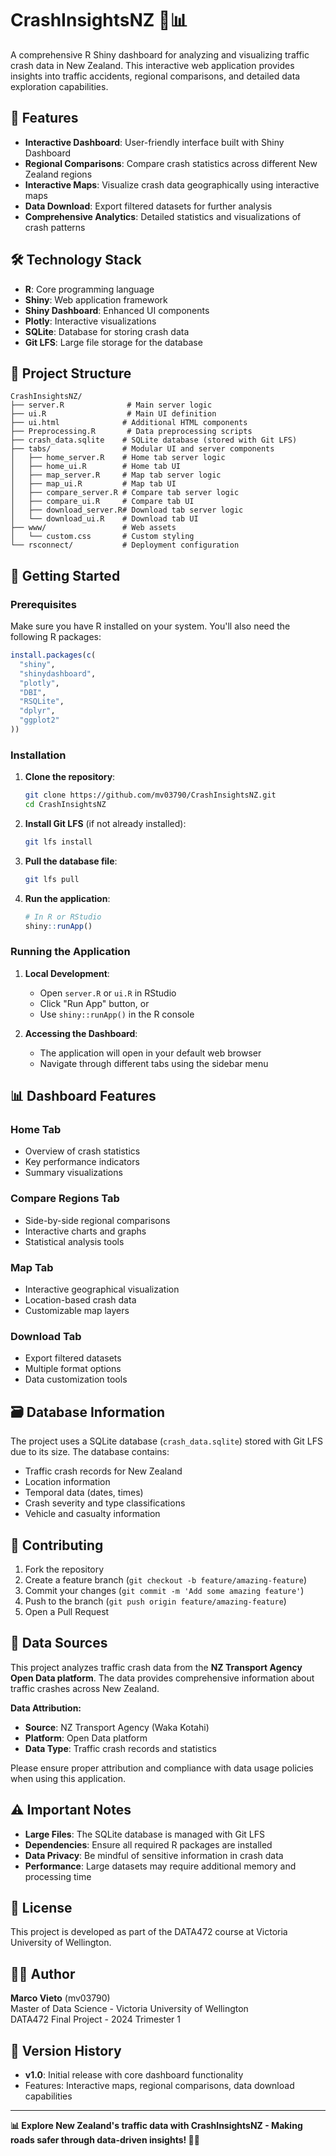 # CrashInsightsNZ 🚗📊

A comprehensive R Shiny dashboard for analyzing and visualizing traffic crash data in New Zealand. This interactive web application provides insights into traffic accidents, regional comparisons, and detailed data exploration capabilities.

## 🌟 Features

- **Interactive Dashboard**: User-friendly interface built with Shiny Dashboard
- **Regional Comparisons**: Compare crash statistics across different New Zealand regions
- **Interactive Maps**: Visualize crash data geographically using interactive maps
- **Data Download**: Export filtered datasets for further analysis
- **Comprehensive Analytics**: Detailed statistics and visualizations of crash patterns

## 🛠️ Technology Stack

- **R**: Core programming language
- **Shiny**: Web application framework
- **Shiny Dashboard**: Enhanced UI components
- **Plotly**: Interactive visualizations
- **SQLite**: Database for storing crash data
- **Git LFS**: Large file storage for the database

## 📁 Project Structure

```
CrashInsightsNZ/
├── server.R              # Main server logic
├── ui.R                  # Main UI definition
├── ui.html              # Additional HTML components
├── Preprocessing.R       # Data preprocessing scripts
├── crash_data.sqlite    # SQLite database (stored with Git LFS)
├── tabs/                # Modular UI and server components
│   ├── home_server.R    # Home tab server logic
│   ├── home_ui.R        # Home tab UI
│   ├── map_server.R     # Map tab server logic
│   ├── map_ui.R         # Map tab UI
│   ├── compare_server.R # Compare tab server logic
│   ├── compare_ui.R     # Compare tab UI
│   ├── download_server.R# Download tab server logic
│   └── download_ui.R    # Download tab UI
├── www/                 # Web assets
│   └── custom.css       # Custom styling
└── rsconnect/           # Deployment configuration
```

## 🚀 Getting Started

### Prerequisites

Make sure you have R installed on your system. You'll also need the following R packages:

```r
install.packages(c(
  "shiny",
  "shinydashboard",
  "plotly",
  "DBI",
  "RSQLite",
  "dplyr",
  "ggplot2"
))
```

### Installation

1. **Clone the repository**:

   ```bash
   git clone https://github.com/mv03790/CrashInsightsNZ.git
   cd CrashInsightsNZ
   ```

2. **Install Git LFS** (if not already installed):

   ```bash
   git lfs install
   ```

3. **Pull the database file**:

   ```bash
   git lfs pull
   ```

4. **Run the application**:
   ```r
   # In R or RStudio
   shiny::runApp()
   ```

### Running the Application

1. **Local Development**:

   - Open `server.R` or `ui.R` in RStudio
   - Click "Run App" button, or
   - Use `shiny::runApp()` in the R console

2. **Accessing the Dashboard**:
   - The application will open in your default web browser
   - Navigate through different tabs using the sidebar menu

## 📊 Dashboard Features

### Home Tab

- Overview of crash statistics
- Key performance indicators
- Summary visualizations

### Compare Regions Tab

- Side-by-side regional comparisons
- Interactive charts and graphs
- Statistical analysis tools

### Map Tab

- Interactive geographical visualization
- Location-based crash data
- Customizable map layers

### Download Tab

- Export filtered datasets
- Multiple format options
- Data customization tools

## 🗃️ Database Information

The project uses a SQLite database (`crash_data.sqlite`) stored with Git LFS due to its size. The database contains:

- Traffic crash records for New Zealand
- Location information
- Temporal data (dates, times)
- Crash severity and type classifications
- Vehicle and casualty information

## 🤝 Contributing

1. Fork the repository
2. Create a feature branch (`git checkout -b feature/amazing-feature`)
3. Commit your changes (`git commit -m 'Add some amazing feature'`)
4. Push to the branch (`git push origin feature/amazing-feature`)
5. Open a Pull Request

## 📝 Data Sources

This project analyzes traffic crash data from the **NZ Transport Agency Open Data platform**. The data provides comprehensive information about traffic crashes across New Zealand.

**Data Attribution:**

- **Source**: NZ Transport Agency (Waka Kotahi)
- **Platform**: Open Data platform
- **Data Type**: Traffic crash records and statistics

Please ensure proper attribution and compliance with data usage policies when using this application.

## ⚠️ Important Notes

- **Large Files**: The SQLite database is managed with Git LFS
- **Dependencies**: Ensure all required R packages are installed
- **Data Privacy**: Be mindful of sensitive information in crash data
- **Performance**: Large datasets may require additional memory and processing time

## 📄 License

This project is developed as part of the DATA472 course at Victoria University of Wellington.

## 👨‍💻 Author

**Marco Vieto** (mv03790)  
Master of Data Science - Victoria University of Wellington  
DATA472 Final Project - 2024 Trimester 1

## 🔄 Version History

- **v1.0**: Initial release with core dashboard functionality
- Features: Interactive maps, regional comparisons, data download capabilities

---

**📊 Explore New Zealand's traffic data with CrashInsightsNZ - Making roads safer through data-driven insights! 🚗✨**
